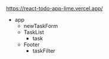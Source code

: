 https://react-todo-app-lime.vercel.app/
- app
  - newTaskForm
  - TaskList
    - task
  - Footer
    - taskFilter
